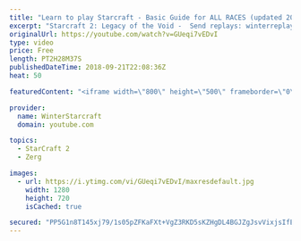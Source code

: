 ```yaml
---
title: "Learn to play Starcraft - Basic Guide for ALL RACES (updated 2017) #2"
excerpt: "Starcraft 2: Legacy of the Void -  Send replays: winterreplays@gmail.com ( -- Watch live at https://www.twitch.tv/wintergaming"
originalUrl: https://youtube.com/watch?v=GUeqi7vEDvI
type: video
price: Free
length: PT2H28M37S
publishedDateTime: 2018-09-21T22:08:36Z
heat: 50

featuredContent: "<iframe width=\"800\" height=\"500\" frameborder=\"0\" src=\"https://www.youtube.com/embed/GUeqi7vEDvI\" allow=\"accelerometer; autoplay; encrypted-media; gyroscope; picture-in-picture\" allowfullscreen></iframe>"

provider:
  name: WinterStarcraft
  domain: youtube.com

topics:
  - StarCraft 2
  - Zerg

images:
  - url: https://i.ytimg.com/vi/GUeqi7vEDvI/maxresdefault.jpg
    width: 1280
    height: 720
    isCached: true

secured: "PP5G1n8T145xj79/1s05pZFKaFXt+VgZ3RKD5sKZHgDL4BGJZgJsvVixjsIfEi+LXeZtChdmIu6SVvFkDuOjaY9SIg/qMPVSIHKqa8jBaTzXjT2Reaftth0w0C0VKZkA+8Ghs6KHepqeJ8tyPGp7cs+yxZMMI0Bvk34WhRoi4qGO7RzZBa4T+5M5a4Z+lKBoWUTHrH4WQgIJof92Wm1/1HAkpWUoT72lCjVGn4Psbj7n/+tEMJL7smXZtrRhjeGruBWt4602yJgumkDaGUOPEsDSDtgPXcIWbCkWSIBxB70iXCh9UOUlYCecLuibOi+4qljIyYVV6mz1jAB+IVZuvudD/eCpXnuhTof3rV6l42m06xw3tWrYUDEj7qGMyHPapiIVBDuXfg9/YjPwM8vOIwnBLw2o6WveW3LqoBmQbPU=;32CLKy9XV5AggLqNHwKbdw=="
---
```


